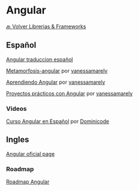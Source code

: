 # Angular

[🔙 Volver Librerias & Frameworks](../librerias-frameworks)

## Español

[Angular traduccion español](https://docs.angular.lat/)

[Metamorfosis-angular](https://ngchallenges.gitbook.io/metamorfosis-de-angular/) por [vanessamarely](https://github.com/vanessamarely)

[Aprendiendo Angular](https://ngchallenges.gitbook.io/project/) por [vanessamarely](https://github.com/vanessamarely)

[Proyectos prácticos con Angular](https://ngchallenges.gitbook.io/example-angular/) por [vanessamarely](https://github.com/vanessamarely)


### Videos

[Curso Angular en Español](https://youtu.be/i-oYrcNtc2s) por [Dominicode](https://www.youtube.com/c/DominiCode/)


## Ingles

[Angular oficial page](https://angular.io/)


### Roadmap

[Roadmap Angular](https://roadmap.sh/angular)
